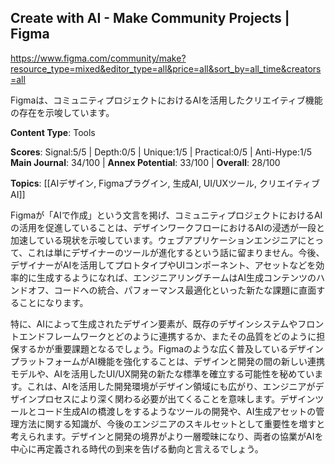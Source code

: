 ## Create with AI - Make Community Projects | Figma

https://www.figma.com/community/make?resource_type=mixed&editor_type=all&price=all&sort_by=all_time&creators=all

Figmaは、コミュニティプロジェクトにおけるAIを活用したクリエイティブ機能の存在を示唆しています。

**Content Type**: Tools

**Scores**: Signal:5/5 | Depth:0/5 | Unique:1/5 | Practical:0/5 | Anti-Hype:1/5
**Main Journal**: 34/100 | **Annex Potential**: 33/100 | **Overall**: 28/100

**Topics**: [[AIデザイン, Figmaプラグイン, 生成AI, UI/UXツール, クリエイティブAI]]

Figmaが「AIで作成」という文言を掲げ、コミュニティプロジェクトにおけるAIの活用を促進していることは、デザインワークフローにおけるAIの浸透が一段と加速している現状を示唆しています。ウェブアプリケーションエンジニアにとって、これは単にデザイナーのツールが進化するという話に留まりません。今後、デザイナーがAIを活用してプロトタイプやUIコンポーネント、アセットなどを効率的に生成するようになれば、エンジニアリングチームはAI生成コンテンツのハンドオフ、コードへの統合、パフォーマンス最適化といった新たな課題に直面することになります。

特に、AIによって生成されたデザイン要素が、既存のデザインシステムやフロントエンドフレームワークとどのように連携するか、またその品質をどのように担保するかが重要課題となるでしょう。Figmaのような広く普及しているデザインプラットフォームがAI機能を強化することは、デザインと開発の間の新しい連携モデルや、AIを活用したUI/UX開発の新たな標準を確立する可能性を秘めています。これは、AIを活用した開発環境がデザイン領域にも広がり、エンジニアがデザインプロセスにより深く関わる必要が出てくることを意味します。デザインツールとコード生成AIの橋渡しをするようなツールの開発や、AI生成アセットの管理方法に関する知識が、今後のエンジニアのスキルセットとして重要性を増すと考えられます。デザインと開発の境界がより一層曖昧になり、両者の協業がAIを中心に再定義される時代の到来を告げる動向と言えるでしょう。